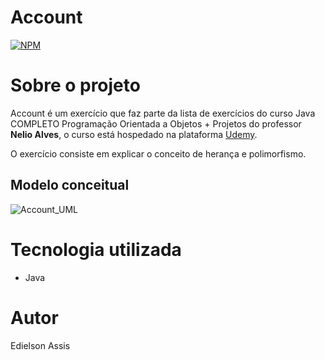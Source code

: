 # Account
[![NPM](https://img.shields.io/npm/l/react)](https://github.com/edielson-assis/Account2/blob/main/LICENSE) 

# Sobre o projeto
Account é um exercício que faz parte da lista de exercícios do curso Java COMPLETO Programação Orientada a Objetos + Projetos do professor **Nelio Alves**, o curso está hospedado na plataforma [Udemy](https://www.udemy.com/course/java-curso-completo/ "Site da Udemy").

O exercício consiste em explicar o conceito de herança e polimorfismo.

## Modelo conceitual
![Account_UML](https://user-images.githubusercontent.com/105529988/178131034-e0e33f74-83dd-4622-b4e5-5bdcbf782815.png)

# Tecnologia utilizada
- Java

# Autor
Edielson Assis
